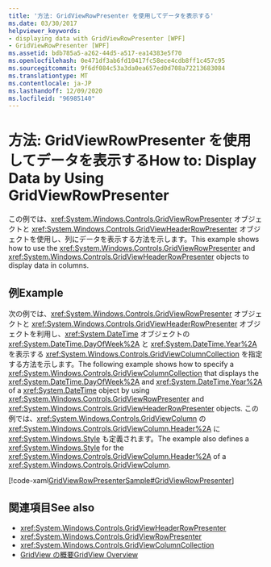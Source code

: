 ```yaml
---
title: '方法: GridViewRowPresenter を使用してデータを表示する'
ms.date: 03/30/2017
helpviewer_keywords:
- displaying data with GridViewRowPresenter [WPF]
- GridViewRowPresenter [WPF]
ms.assetid: bdb785a5-a262-44d5-a517-ea14383e5f70
ms.openlocfilehash: 0e471df3ab6fd10417fc58ece4cdb8ff1c457c95
ms.sourcegitcommit: 9f6df084c53a3da0ea657ed0d708a72213683084
ms.translationtype: MT
ms.contentlocale: ja-JP
ms.lasthandoff: 12/09/2020
ms.locfileid: "96985140"
---
```

# <a name="how-to-display-data-by-using-gridviewrowpresenter"></a><span data-ttu-id="dbe54-102">方法: GridViewRowPresenter を使用してデータを表示する</span><span class="sxs-lookup"><span data-stu-id="dbe54-102">How to: Display Data by Using GridViewRowPresenter</span></span>
<span data-ttu-id="dbe54-103">この例では、<xref:System.Windows.Controls.GridViewRowPresenter> オブジェクトと <xref:System.Windows.Controls.GridViewHeaderRowPresenter> オブジェクトを使用し、列にデータを表示する方法を示します。</span><span class="sxs-lookup"><span data-stu-id="dbe54-103">This example shows how to use the <xref:System.Windows.Controls.GridViewRowPresenter> and <xref:System.Windows.Controls.GridViewHeaderRowPresenter> objects to display data in columns.</span></span>  
  
## <a name="example"></a><span data-ttu-id="dbe54-104">例</span><span class="sxs-lookup"><span data-stu-id="dbe54-104">Example</span></span>  
 <span data-ttu-id="dbe54-105">次の例では、<xref:System.Windows.Controls.GridViewRowPresenter> オブジェクトと <xref:System.Windows.Controls.GridViewHeaderRowPresenter> オブジェクトを利用し、<xref:System.DateTime> オブジェクトの <xref:System.DateTime.DayOfWeek%2A> と <xref:System.DateTime.Year%2A> を表示する <xref:System.Windows.Controls.GridViewColumnCollection> を指定する方法を示します。</span><span class="sxs-lookup"><span data-stu-id="dbe54-105">The following example shows how to specify a <xref:System.Windows.Controls.GridViewColumnCollection> that displays the <xref:System.DateTime.DayOfWeek%2A> and <xref:System.DateTime.Year%2A> of a <xref:System.DateTime> object by using <xref:System.Windows.Controls.GridViewRowPresenter> and <xref:System.Windows.Controls.GridViewHeaderRowPresenter> objects.</span></span> <span data-ttu-id="dbe54-106">この例では、<xref:System.Windows.Controls.GridViewColumn> の <xref:System.Windows.Controls.GridViewColumn.Header%2A> に <xref:System.Windows.Style> も定義されます。</span><span class="sxs-lookup"><span data-stu-id="dbe54-106">The example also defines a <xref:System.Windows.Style> for the <xref:System.Windows.Controls.GridViewColumn.Header%2A> of a <xref:System.Windows.Controls.GridViewColumn>.</span></span>  
  
 [!code-xaml[GridViewRowPresenterSample#GridViewRowPresenter](~/samples/snippets/csharp/VS_Snippets_Wpf/GridViewRowPresenterSample/CS/Window1.xaml#gridviewrowpresenter)]  
  
## <a name="see-also"></a><span data-ttu-id="dbe54-107">関連項目</span><span class="sxs-lookup"><span data-stu-id="dbe54-107">See also</span></span>

- <xref:System.Windows.Controls.GridViewHeaderRowPresenter>
- <xref:System.Windows.Controls.GridViewRowPresenter>
- <xref:System.Windows.Controls.GridViewColumnCollection>
- [<span data-ttu-id="dbe54-108">GridView の概要</span><span class="sxs-lookup"><span data-stu-id="dbe54-108">GridView Overview</span></span>](gridview-overview.md)

